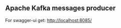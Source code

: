## Apache Kafka messages producer
For swagger-ui get: [http://localhost:8085/](http://localhost:8085/)

